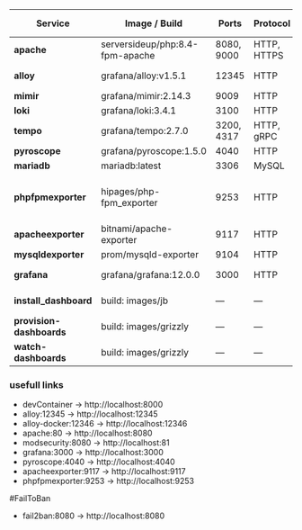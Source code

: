 | Service                 | Image / Build                   | Ports      | Protocol | Beschreibung / Abhängigkeiten                |
| ------------------------| ------------------------------- | ---------- | -------- | ---------------------------------------------|
| **apache**              | serversideup/php:8.4-fpm-apache | 8080, 9000 | HTTP, HTTPS | Webserver, Healthcheck auf 8080           |
| **alloy**               | grafana/alloy:v1.5.1            | 12345      | HTTP     | OpenTelemetry collecter ->ltm                |
| **mimir**               | grafana/mimir:2.14.3            | 9009       | HTTP     | TSDB für Prometheus                          |
| **loki**                | grafana/loki:3.4.1              | 3100       | HTTP     | Log Aggregation                              |
| **tempo**               | grafana/tempo:2.7.0             | 3200, 4317 | HTTP, gRPC | Distributed Tracing Backend                |
| **pyroscope**           | grafana/pyroscope:1.5.0         | 4040       | HTTP     | Profiling Tool                               |
| **mariadb**             | mariadb:latest                  | 3306       | MySQL    | Datenbank                                    |
| **phpfpmexporter**      | hipages/php-fpm_exporter        | 9253       | HTTP     | Exporter für PHP-FPM ( <- apache:9000/status/php-fpm)|
| **apacheexporter**      | bitnami/apache-exporter         | 9117       | HTTP     | Exporter für Apache Status ( <- apache:80) |
| **mysqldexporter**      | prom/mysqld-exporter            | 9104       | HTTP     | Exporter für MariaDB                         |
| **grafana**             | grafana/grafana:12.0.0          | 3000       | HTTP     | Dashboard UI, Healthcheck auf /healthz       |
| **install_dashboard**   | build: images/jb                | —          | —        | jb install, hängt von Grafana ab             |
| **provision-dashboards**| build: images/grizzly           | —          | —        | Dashboard Provisioning mit grr               |
| **watch-dashboards**    | build: images/grizzly           | —          | —        | Beobachtet Dashboards, hängt von install ab  |

### usefull links
- devContainer        → http://localhost:8000
- alloy:12345         → http://localhost:12345
- alloy-docker:12346  → http://localhost:12346
- apache:80           → http://localhost:8080
- modsecurity:8080    → http://localhost:81
- grafana:3000        → http://localhost:3000
- pyroscope:4040      → http://localhost:4040
- apacheexporter:9117 → http://localhost:9117
- phpfpmexporter:9253 → http://localhost:9253

#FailToBan
- fail2ban:8080      → http://localhost:8080